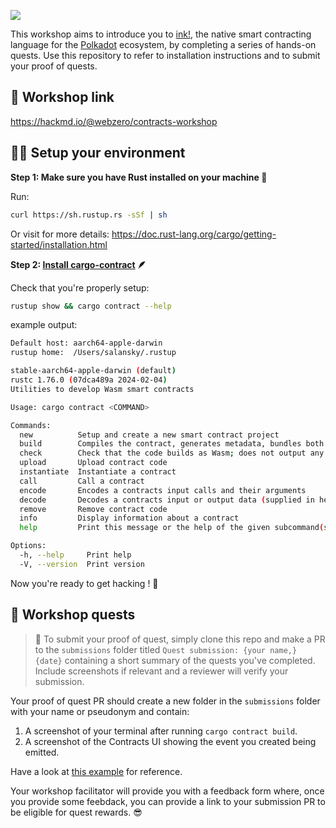 ![](./assets/blockspace-logo.png)

This workshop aims to introduce you to [ink!](https://use.ink/), the native smart contracting language for the [Polkadot](https://polkadot.network/) ecosystem, by completing a series of hands-on quests.
Use this repository to refer to installation instructions and to submit your proof of quests.

## 📃 Workshop link

https://hackmd.io/@webzero/contracts-workshop

## 🧑‍💻 Setup your environment

**Step 1: Make sure you have Rust installed on your machine 🦀**

Run: 

```bash
curl https://sh.rustup.rs -sSf | sh
```

Or visit for more details: https://doc.rust-lang.org/cargo/getting-started/installation.html

**Step 2: [Install cargo-contract](https://github.com/paritytech/cargo-contract) 🪶**

Check that you're properly setup:

```bash
rustup show && cargo contract --help
```

example output:

```bash
Default host: aarch64-apple-darwin
rustup home:  /Users/salansky/.rustup

stable-aarch64-apple-darwin (default)
rustc 1.76.0 (07dca489a 2024-02-04)
Utilities to develop Wasm smart contracts

Usage: cargo contract <COMMAND>

Commands:
  new          Setup and create a new smart contract project
  build        Compiles the contract, generates metadata, bundles both together in a `<name>.contract` file
  check        Check that the code builds as Wasm; does not output any `<name>.contract` artifact to the `target/` directory
  upload       Upload contract code
  instantiate  Instantiate a contract
  call         Call a contract
  encode       Encodes a contracts input calls and their arguments
  decode       Decodes a contracts input or output data (supplied in hex-encoding)
  remove       Remove contract code
  info         Display information about a contract
  help         Print this message or the help of the given subcommand(s)

Options:
  -h, --help     Print help
  -V, --version  Print version
```

Now you're ready to get hacking ! 🚀

## 🎒 Workshop quests

> 🔎 To submit your proof of quest, simply clone this repo and make a PR to the `submissions` folder titled `Quest submission: {your name,} {date}` containing a short summary of the quests you've completed. Include screenshots if relevant and a reviewer will verify your submission.

Your proof of quest PR should create a new folder in the `submissions` folder with your name or pseudonym and contain:
1. A screenshot of your terminal after running `cargo contract build`.
2. A screenshot of the Contracts UI showing the event you created being emitted.

Have a look at [this example](https://github.com/JoinWebZero/contracts-workshop/pull/1) for reference.

Your workshop facilitator will provide you with a feedback form where, once you provide some feebdack, you can provide a link to your submission PR to be eligible for quest rewards. 😎
